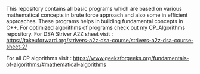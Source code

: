 This repository contains all basic programs which are based on various mathematical concepts in brute force approach and also some in efficient approaches.
These programs helps in building fundamental concepts in C++.
For optimized algorithms of programs check out my CP_Algorithms repository.
For DSA Striver A2Z sheet visit :  https://takeuforward.org/strivers-a2z-dsa-course/strivers-a2z-dsa-course-sheet-2/

For all CP algorithms visit : https://www.geeksforgeeks.org/fundamentals-of-algorithms/#mathematical-algorithms
